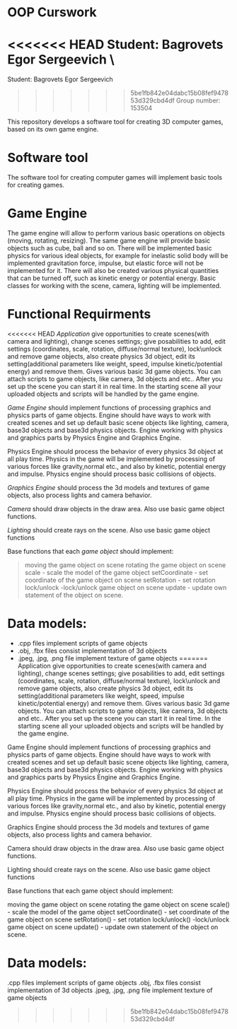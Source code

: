 # OOP Curswork 
<<<<<<< HEAD
Student: Bagrovets Egor Sergeevich \
=======
Student: Bagrovets Egor Sergeevich 
>>>>>>> 5be1fb842e04dabc15b08fef947853d329cbd4df
Group number: 153504 

This repository develops a software tool for creating 3D computer games, based on its own game engine. 

# Software tool
The software tool for creating computer games will implement basic tools for creating games.

# Game Engine
The game engine will allow to perform various basic operations on objects (moving, rotating, resizing). The same game engine will provide basic objects such as cube, ball and so on. There will be implemented basic physics for various ideal objects, for example for inelastic solid body will be implemented gravitation force, impulse, but elastic force will not be implemented for it. There will also be created various physical quantities that can be turned off, such as kinetic energy or potential energy. Basic classes for working with the scene, camera, lighting will be implemented.

# Functional Requirments
<<<<<<< HEAD
*Application* give opportunities to create scenes(with camera and lighting), change scenes settings; give posabilities to add, edit settings (coordinates, scale, rotation, diffuse/normal texture), lock\unlock and remove game objects, also create physics 3d object, edit its setting(additional parameters like weight, speed, impulse kinetic/potential energy) and remove them. Gives various basic 3d game objects. You can attach scripts to game objects, like camera, 3d objects and etc.. After you set up the scene you can start it in real time. In the starting scene all your uploaded objects and scripts will be handled by the game engine. 

*Game Engine* should implement functions of processing graphics and physics parts of game objects.  Engine should have ways to work with created scenes and set up default basic scene objects like lighting, camera, base3d objects and base3d physics objects. Engine working with physics and graphics parts by Physics Engine and Graphics Engine.

Physics Engine should process the behavior of every physics 3d object at all play time. Physics in the game will be implemented by processing of various forces like gravity,normal etc., and also by kinetic, potential energy and impulse. Physics engine should process basic collisions of objects.

*Graphics Engine* should process the 3d models and textures of game objects, also process lights and camera behavior.

*Camera* should draw objects in the draw area. Also use basic game object functions.

*Lighting* should create rays on the scene. Also use basic game object functions

Base functions that each *game object* should implement:


> moving the game object on scene
> rotating the game object on scene
> scale - scale the model of the game object
> setCoordinate - set coordinate of the game object on scene
> setRotation - set rotation 
> lock/unlock -lock/unlock game object on scene
> update - update own statement of the object on scene.

# Data models:
* .cpp files implement scripts of game objects
* .obj, .fbx files consist implementation of 3d objects
* .jpeg, .jpg, .png file implement texture of game objects
=======
Application give opportunities to create scenes(with camera and lighting), change scenes settings; give posabilities to add, edit settings (coordinates, scale, rotation, diffuse/normal texture), lock\unlock and remove game objects, also create physics 3d object, edit its setting(additional parameters like weight, speed, impulse kinetic/potential energy) and remove them. Gives various basic 3d game objects. You can attach scripts to game objects, like camera, 3d objects and etc.. After you set up the scene you can start it in real time. In the starting scene all your uploaded objects and scripts will be handled by the game engine. 

Game Engine should implement functions of processing graphics and physics parts of game objects.  Engine should have ways to work with created scenes and set up default basic scene objects like lighting, camera, base3d objects and base3d physics objects. Engine working with physics and graphics parts by Physics Engine and Graphics Engine.

Physics Engine should process the behavior of every physics 3d object at all play time. Physics in the game will be implemented by processing of various forces like gravity,normal etc., and also by kinetic, potential energy and impulse. Physics engine should process basic collisions of objects.

Graphics Engine should process the 3d models and textures of game objects, also process lights and camera behavior.

Camera should draw objects in the draw area. Also use basic game object functions.

Lighting should create rays on the scene. Also use basic game object functions

Base functions that each game object should implement:


moving the game object on scene
rotating the game object on scene
scale() - scale the model of the game object
setCoordinate() - set coordinate of the game object on scene
setRotation() - set rotation 
lock/unlock() -lock/unlock game object on scene
update() - update own statement of the object on scene.

# Data models:
.cpp files implement scripts of game objects
.obj, .fbx files consist implementation of 3d objects
.jpeg, .jpg, .png file implement texture of game objects
>>>>>>> 5be1fb842e04dabc15b08fef947853d329cbd4df
